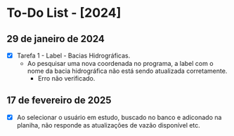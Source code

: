 # To-Do List - [2024]

## 29 de janeiro de 2024

- [X] Tarefa 1 - Label - Bacias Hidrográficas.
    - Ao pesquisar uma nova coordenada no programa, a label com o nome da bacia hidrográfica não está sendo atualizada corretamente.
        - Erro não verificado.

## 17 de fevereiro de 2025

- [X] Ao selecionar o usuário em estudo, buscado no banco e adiconado na planiha, não responde as atualizações de vazão disponível etc.

